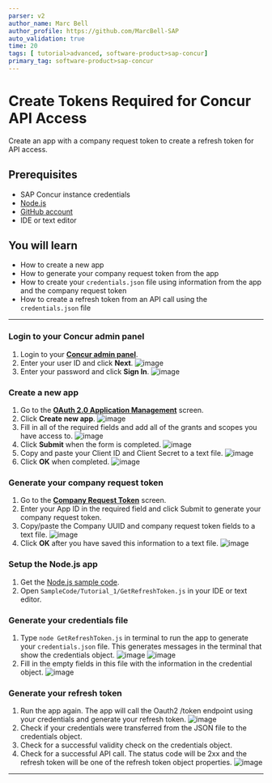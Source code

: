 ```yaml
---
parser: v2
author_name: Marc Bell
author_profile: https://github.com/MarcBell-SAP
auto_validation: true
time: 20
tags: [ tutorial>advanced, software-product>sap-concur]
primary_tag: software-product>sap-concur
---
```


# Create Tokens Required for Concur API Access
<!-- description -->Create an app with a company request token to create a refresh token for API access.

## Prerequisites  
 - SAP Concur instance credentials
 - [Node.js](https://nodejs.org/)
 - [GitHub account](https://github.com/)
 - IDE or text editor

## You will learn
  - How to create a new app
  - How to generate your company request token from the app
  - How to create your ``credentials.json`` file using information from the app and the company request token
  - How to create a refresh token from an API call using the ``credentials.json`` file

---

### Login to your Concur admin panel
1. Login to your [**Concur admin panel**](https://www.concursolutions.com/nui/ocstool).
2. Enter your user ID and click **Next**.
        <!-- border -->![image](img/sign-in-userid.png)
3. Enter your password and click **Sign In**.
        <!-- border -->![image](img/sign-in-password.png)  

### Create a new app
1. Go to the [**OAuth 2.0 Application Management**](https://www.concursolutions.com/nui/ocstool) screen.
2. Click **Create new app**.
        <!-- border -->![image](img/application-list.png)
3. Fill in all of the required fields and add all of the grants and scopes you have access to.
        <!-- border -->![image](img/create-new-app.png)
4. Click **Submit** when the form is completed.
        <!-- border -->![image](img/create-new-app-submit.png)
5. Copy and paste your Client ID and Client Secret to a text file.
        <!-- border -->![image](img/app-credentials-id-secret.png)
6. Click **OK** when completed.
        <!-- border -->![image](img/app-credentials-id-secret-ok.png) 

### Generate your company request token
1. Go to the [**Company Request Token**](https://www.concursolutions.com/nui/authadmin/companytokens) screen.
2. Enter your App ID in the required field and click Submit to generate your company request token.
3. Copy/paste the Company UUID and company request token fields to a text file.
        <!-- border -->![image](img/company-request-token-created.png)
4. Click **OK** after you have saved this information to a text file.
        <!-- border -->![image](img/company-request-token-created-ok.png)

### Setup the Node.js app
1. Get the [Node.js sample code](https://github.com/SAP-samples/concur-api-samplecode).
2. Open ``SampleCode/Tutorial_1/GetRefreshToken.js`` in your IDE or text editor.

### Generate your credentials file
1. Type ``node GetRefreshToken.js`` in terminal to run the app to generate your ``credentials.json`` file. This generates messages in the terminal that show the credentials object.
        <!-- border -->![image](img/run-get-refresh-token-app.png)
        <!-- border -->![image](img/run-get-refresh-token-app-generate-file.png)
2. Fill in the empty fields in this file with the information in the credential object.
        <!-- border -->![image](img/credentials-json.png)

### Generate your refresh token
1. Run the app again. The app will call the Oauth2 /token endpoint using your credentials and generate your refresh token.
        <!-- border -->![image](img/run-get-refresh-token-app.png)
2. Check if your credentials were transferred from the JSON file to the credentials object. 
3. Check for a successful validity check on the credentials object.
4. Check for a successful API call. The status code will be 2xx and the refresh token will be one of the refresh token object properties.
        <!-- border -->![image](img/refresh-token-generated-debug.png)

---
